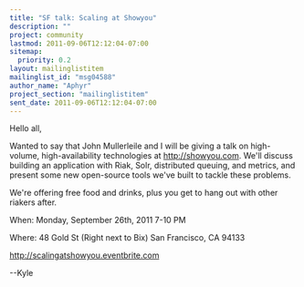 ```yaml
---
title: "SF talk: Scaling at Showyou"
description: ""
project: community
lastmod: 2011-09-06T12:12:04-07:00
sitemap:
  priority: 0.2
layout: mailinglistitem
mailinglist_id: "msg04588"
author_name: "Aphyr"
project_section: "mailinglistitem"
sent_date: 2011-09-06T12:12:04-07:00
---
```


Hello all,

Wanted to say that John Mullerleile and I will be giving a talk on 
high-volume, high-availability technologies at http://showyou.com. We'll 
discuss building an application with Riak, Solr, distributed queuing, 
and metrics, and present some new open-source tools we've built to 
tackle these problems.


We're offering free food and drinks, plus you get to hang out with other 
riakers after.


When: Monday, September 26th, 2011
 7-10 PM

Where: 48 Gold St (Right next to Bix)
 San Francisco, CA 94133

http://scalingatshowyou.eventbrite.com

--Kyle

